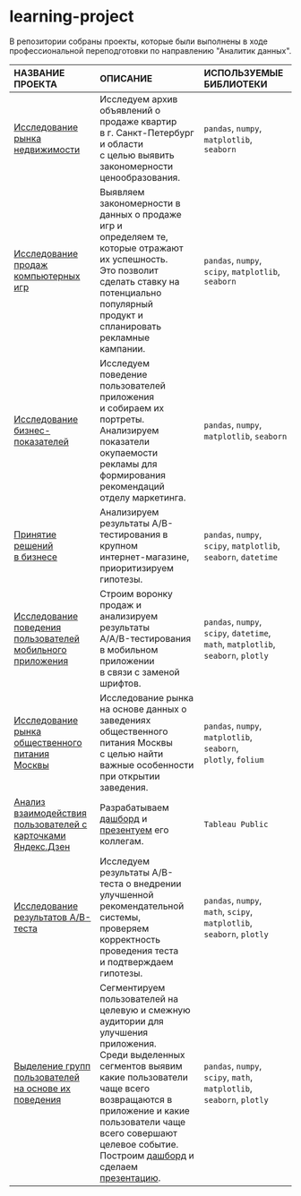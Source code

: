 # learning-project
В репозитории собраны проекты, которые были выполнены в ходе профессиональной переподготовки по направлению "Аналитик данных".

| НАЗВАНИЕ ПРОЕКТА              | ОПИСАНИЕ                                               | ИСПОЛЬЗУЕМЫЕ БИБЛИОТЕКИ       |
| :---------------------------- | :----------------------------                          | :---------------------------- |
| [Исследование <br> рынка недвижимости](https://github.com/natalya-anokhina/learning-projects/tree/main/study_of_apartment's_sale)    | Исследуем архив объявлений о продаже квартир <br> в г. Санкт-Петербург и области<br> с целью выявить закономерности ценообразования. | `pandas`, `numpy`, <br> `matplotlib`, <br> `seaborn`  |
| [Исследование продаж <br> компьютерных игр](https://github.com/natalya-anokhina/learning-projects/tree/main/study_of_computer_games)    | Выявляем закономерности в данных о продаже игр и <br>определяем те, которые отражают их успешность. <br>Это позволит сделать ставку на потенциально  популярный <br>продукт и спланировать рекламные кампании. | `pandas`, `numpy`, <br>`scipy`, `matplotlib`,<br>`seaborn` |
| [Исследование <br> бизнес-показателей](https://github.com/natalya-anokhina/learning-projects/tree/main/study_of_user_%20behavior)    | Исследуем поведение пользователей приложения <br> и собираем их портреты.  Анализируем показатели<br> окупаемости рекламы для формирования рекомендаций<br>отделу маркетинга.  | `pandas`, `numpy`, <br> `matplotlib`, `seaborn` |
| [Принятие решений <br>в бизнесе](https://github.com/natalya-anokhina/learning-projects/tree/main/hypotheses_prioritization)    | Анализируем результаты A/B-тестирования в крупном <br> интернет-магазине, приоритизируем гипотезы.  | `pandas`, `numpy`, <br> `scipy`, `matplotlib`, <br> `seaborn`, `datetime` |
| [Исследование <br>поведения пользователей <br>мобильного приложения](https://github.com/natalya-anokhina/learning-projects/tree/main/study_of_user_%20behavior_(sales_funnel_%26_A-A-B_test))    |Строим воронку продаж и анализируем результаты<br> A/A/B-тестирования в мобильном приложении <br>в связи с заменой шрифтов.  | `pandas`, `numpy`,<br> `scipy`, `datetime`,<br> `math`, `matplotlib`, <br>`seaborn`, `plotly` |
| [Исследование рынка  <br> общественного питания <br> Москвы](https://github.com/natalya-anokhina/learning-projects/tree/main/study_of_catering)    |Исследование рынка на основе данных о<br> заведениях общественного питания Москвы <br>с целью найти важные особенности при открытии заведения.  | `pandas`, `numpy`,<br> `matplotlib`, `seaborn`,<br> `plotly`, `folium`|
| [Анализ взаимодействия <br>пользователей с<br>карточками Яндекс.Дзен](https://github.com/natalya-anokhina/learning-projects/tree/main/dashboard_dzen)    |Разрабатываем [дашборд](https://public.tableau.com/app/profile/natalia.anokhina/viz/dash_project_anokhina/Dashboard?publish=yes) и [презентуем](https://disk.yandex.ru/i/s74oWEL1smt2_A) его коллегам.  | `Tableau Public`|
| [Исследование <br>результатов A/B-теста](https://github.com/natalya-anokhina/learning-projects/tree/main/study_of_A_B_test)    | Исследуем результаты А/В-теста о внедрении<br> улучшенной рекомендательной системы, <br>проверяем корректность проведения теста<br> и подтверждаем гипотезы.   | `pandas`, `numpy`,<br> `math`, `scipy`,<br> `matplotlib`, <br>`seaborn`, `plotly`|
| [Выделение групп пользователей<br> на основе их поведения](https://github.com/natalya-anokhina/learning-projects/tree/main/users_%20segmentation)    | Сегментируем пользователей на целевую и смежную<br> аудитории для улучшения приложения.<br> Среди выделенных сегментов выявим какие пользователи <br>чаще всего возвращаются в приложение и какие  <br>пользователи чаще всего совершают целевое событие. <br>Построим [дашборд](https://public.tableau.com/app/profile/natalia.anokhina/viz/Dash_final_project_16812710726010/Dashboard1?publish=yes) и сделаем [презентацию](https://disk.yandex.ru/i/RQmnD15IOapziA). | `pandas`, `numpy`, <br>`scipy`, `math`, <br>`matplotlib`,<br> `seaborn`, `plotly`|
